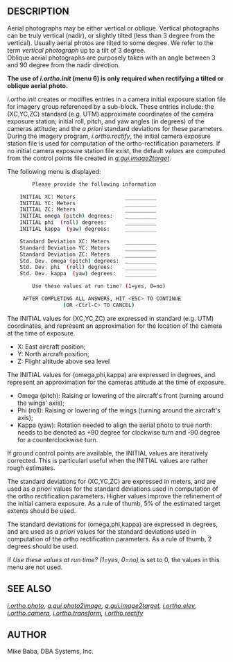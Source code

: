 ## DESCRIPTION

Aerial photographs may be either vertical or oblique. Vertical
photographs can be truly vertical (nadir), or slightly tilted (less than
3 degree from the vertical). Usually aerial photos are tilted to some
degree. We refer to the term *vertical photograph* up to a tilt of 3
degree.  
Oblique aerial photographs are purposely taken with an angle between 3
and 90 degree from the nadir direction.

**The use of *i.ortho.init* (menu 6) is only required when rectifying a
tilted or oblique aerial photo.**

*i.ortho.init* creates or modifies entries in a camera initial exposure
station file for imagery group referenced by a sub-block. These entries
include: the (XC,YC,ZC) standard (e.g. UTM) approximate coordinates of
the camera exposure station; initial roll, pitch, and yaw angles (in
degrees) of the cameras attitude; and the *a priori* standard deviations
for these parameters. During the imagery program, *i.ortho.rectify*, the
initial camera exposure station file is used for computation of the
ortho-rectification parameters. If no initial camera exposure station
file exist, the default values are computed from the control points file
created in *[g.gui.image2target](g.gui.image2target.md)*.

The following menu is displayed:

```sh
        Please provide the following information

    INITIAL XC: Meters                __________
    INITIAL YC: Meters                __________
    INITIAL ZC: Meters                __________
    INITIAL omega (pitch) degrees:    __________
    INITIAL phi  (roll) degrees:      __________
    INITIAL kappa  (yaw) degrees:     __________

    Standard Deviation XC: Meters     __________
    Standard Deviation YC: Meters     __________
    Standard Deviation ZC: Meters     __________
    Std. Dev. omega (pitch) degrees:  __________
    Std. Dev. phi  (roll) degrees:    __________
    Std. Dev. kappa  (yaw) degrees:   __________

        Use these values at run time? (1=yes, 0=no)

     AFTER COMPLETING ALL ANSWERS, HIT <ESC> TO CONTINUE
                  (OR <Ctrl-C> TO CANCEL)
```

The INITIAL values for (XC,YC,ZC) are expressed in standard (e.g. UTM)
coordinates, and represent an approximation for the location of the
camera at the time of exposure.

- X: East aircraft position;
- Y: North aircraft position;
- Z: Flight altitude above sea level

The INITIAL values for (omega,phi,kappa) are expressed in degrees, and
represent an approximation for the cameras attitude at the time of
exposure.

- Omega (pitch): Raising or lowering of the aircraft's front (turning
  around the wings' axis);
- Phi (roll): Raising or lowering of the wings (turning around the
  aircraft's axis);
- Kappa (yaw): Rotation needed to align the aerial photo to true north:
  needs to be denoted as +90 degree for clockwise turn and -90 degree
  for a counterclockwise turn.

If ground control points are available, the INITIAL values are
iteratively corrected. This is particularl useful when the INITIAL
values are rather rough estimates.

The standard deviations for (XC,YC,ZC) are expressed in meters, and are
used as *a priori* values for the standard deviations used in
computation of the ortho rectification parameters. Higher values improve
the refinement of the initial camera exposure. As a rule of thumb, 5% of
the estimated target extents should be used.

The standard deviations for (omega,phi,kappa) are expressed in degrees,
and are used as *a priori* values for the standard deviations used in
computation of the ortho rectification parameters. As a rule of thumb, 2
degrees should be used.

If *Use these values at run time? (1=yes, 0=no)* is set to 0, the values
in this menu are not used.

## SEE ALSO

*[i.ortho.photo](i.ortho.photo.md),
[g.gui.photo2image](g.gui.photo2image.md),
[g.gui.image2target](g.gui.image2target.md),
[i.ortho.elev](i.ortho.elev.md), [i.ortho.camera](i.ortho.camera.md),
[i.ortho.transform](i.ortho.transform.md),
[i.ortho.rectify](i.ortho.rectify.md)*

## AUTHOR

Mike Baba, DBA Systems, Inc.
